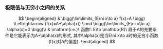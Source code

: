 ### 极限值与无穷小之间的关系

$$
\begin{aligned}
	& \bigg(\lim\limits_{E\ni x\to a} f(x)=A \bigg) \Leftrightarrow (f(x)=A+\alpha(x)) \land \bigg(\lim\limits_{E\ni x\to a} \alpha(x)=0 \bigg)\\
	& \mathrm{i.e.}\ 函数f: E\to \mathbb{R}\ 趋于A的充要条件是它能表示为A+\alpha(x)的形式, 其中\alpha(x)是当E\ni x\to a时的无穷小函数(f(x)对A的偏差).
\end{aligned}
$$
